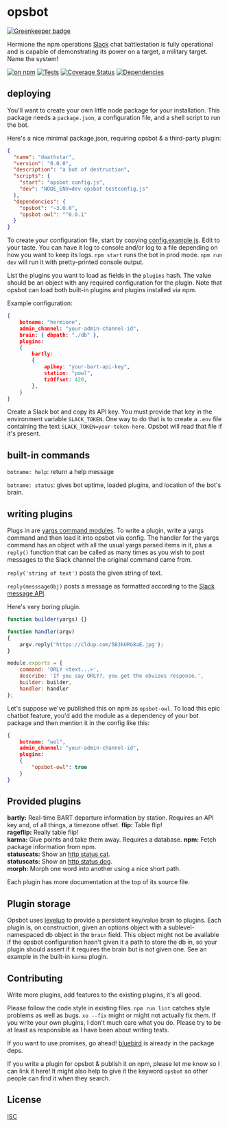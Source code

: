 # opsbot

[![Greenkeeper badge](https://badges.greenkeeper.io/ceejbot/opsbot.svg)](https://greenkeeper.io/)

Hermione the npm operations [Slack](https://slack.com) chat battlestation is fully operational and is capable of demonstrating its power on a target, a military target. Name the system!

[![on npm](http://img.shields.io/npm/v/opsbot.svg?style=flat)](https://www.npmjs.org/package/opsbot)  [![Tests](http://img.shields.io/travis/ceejbot/opsbot.svg?style=flat)](http://travis-ci.org/ceejbot/opsbot) [![Coverage Status](https://coveralls.io/repos/github/ceejbot/opsbot/badge.svg?branch=master)](https://coveralls.io/github/ceejbot/opsbot?branch=master)  [![Dependencies](http://img.shields.io/david/ceejbot/opsbot.svg?style=flat)](https://david-dm.org/ceejbot/opsbot)

## deploying

You'll want to create your own little node package for your installation. This package needs a `package.json`, a configuration file, and a shell script to run the bot.

Here's a nice minimal package.json, requiring opsbot & a third-party plugin:

```json
{
  "name": "deathstar",
  "version": "0.0.0",
  "description": "a bot of destruction",
  "scripts": {
    "start": "opsbot config.js",
    "dev": "NODE_ENV=dev opsbot testconfig.js"
  },
  "dependencies": {
    "opsbot": "~3.0.0",
    "opsbot-owl": "^0.0.1"
  }
}
```

To create your configuration file, start by copying [config.example.js](https://github.com/ceejbot/opsbot/blob/master/config.example.js). Edit to your taste. You can have it log to console and/or log to a file depending on how you want to keep its logs. `npm start` runs the bot in prod mode. `npm run dev` will run it with pretty-printed console output.

List the plugins you want to load as fields in the `plugins` hash. The value should be an object with any required configuration for the plugin. Note that opsbot can load both built-in plugins and plugins installed via npm.

Example configuration:

```json
{
	botname: "hermione",
	admin_channel: "your-admin-channel-id",
	brain: { dbpath: "./db" },
	plugins:
	{
		bartly:
		{
			apikey: "your-bart-api-key",
			station: "powl",
			tzOffset: 420,
		},
	}
}
```

Create a Slack bot and copy its API key. You must provide that key in the environment variable `SLACK_TOKEN`. One way to do that is to create a `.env` file containing the text `SLACK_TOKEN=your-token-here`. Opsbot will read that file if it's present.


## built-in commands

`botname: help`: return a help message

`botname: status`: gives bot uptime, loaded plugins, and location of the bot's brain.

## writing plugins

Plugs in are [yargs command modules](http://yargs.js.org/docs/#methods-commandmodule). To write a plugin, write a yargs command and then load it into opsbot via config. The handler for the yargs command has an object with all the usual yargs parsed items in it, plus a `reply()` function that can be called as many times as you wish to post messages to the Slack channel the original command came from.

`reply('string of text')` posts the given string of text.

`reply(messsageObj)` posts a message as formatted according to the [Slack message API](https://api.slack.com/methods/chat.postMessage).

Here's very boring plugin.

```javascript
function builder(yargs) {}

function handler(argv)
{
	argv.reply('https://cldup.com/5B3kURG8aE.jpg');
}

module.exports = {
	command: 'ORLY <text...>',
	describe: 'If you say ORLY?, you get the obvious response.',
	builder: builder,
	handler: handler
};
```

Let's suppose we've published this on npm as `opsbot-owl`. To load this epic chatbot feature, you'd add the module as a dependency of your bot package and then mention it in the config like this:

```json
{
	botname: "wol",
	admin_channel: "your-admin-channel-id",
	plugins:
	{
		"opsbot-owl": true
	}
}
```

## Provided plugins

__bartly:__ Real-time BART departure information by station. Requires an API key and, of all things, a timezone offset.
__flip:__ Table flip!  
__rageflip:__ Really table flip!  
__karma:__ Give points and take them away. Requires a database.
__npm:__ Fetch package information from npm.  
__statuscats:__ Show an [http status cat](http://http.cat).  
__statuscats:__ Show an [http status dog](http://httpstatusdogs.com).  
__morph:__ Morph one word into another using a nice short path.  

Each plugin has more documentation at the top of its source file.

## Plugin storage

Opsbot uses [levelup](https://github.com/rvagg/node-levelup) to provide a persistent key/value brain to plugins. Each plugin is, on construction, given an options object with a sublevel-namespaced db object in the `brain` field. This object might not be available if the opsbot configuration hasn't given it a path to store the db in, so your plugin should assert if it requires the brain but is not given one. See an example in the built-in `karma` plugin.

## Contributing

Write more plugins, add features to the existing plugins, it's all good.

Please follow the code style in existing files. `npm run lint` catches style problems as well as bugs. `xo --fix` might or might not actually fix them. If you write your own plugins, I don't much care what you do. Please try to be at least as responsible as I have been about writing tests.

If you want to use promises, go ahead! [bluebird](https://github.com/petkaantonov/bluebird) is already in the package deps.

If you write a plugin for opsbot & publish it on npm, please let me know so I can link it here! It might also help to give it the keyword `opsbot` so other people can find it when they search.

## License

[ISC](http://opensource.org/licenses/ISC)
